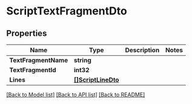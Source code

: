 # ScriptTextFragmentDto

## Properties

Name | Type | Description | Notes
------------ | ------------- | ------------- | -------------
**TextFragmentName** | **string** |  | 
**TextFragmentId** | **int32** |  | 
**Lines** | [**[]ScriptLineDto**](ScriptLineDTO.md) |  | 

[[Back to Model list]](../README.md#documentation-for-models) [[Back to API list]](../README.md#documentation-for-api-endpoints) [[Back to README]](../README.md)


